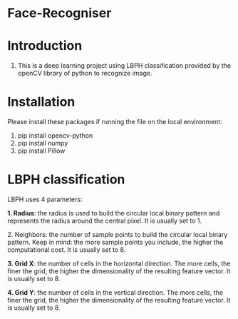 # Face-Recogniser
# Introduction
1. This is a deep learning project using LBPH classification provided by the openCV library of python to recognize image.
# Installation
Please install these packages if running the file on the local environment: 
1. pip install opencv-python
2. pip install numpy
3. pip install Pillow
# LBPH classification
LBPH uses 4 parameters:

<b>1. Radius</b>: the radius is used to build the circular local binary pattern and represents the radius around the central pixel. It is usually set to 1.

</b>2. Neighbors</b>: the number of sample points to build the circular local binary pattern. Keep in mind: the more sample points you include, the higher the computational cost. It is usually set to 8.

<b>3. Grid X</b>: the number of cells in the horizontal direction. The more cells, the finer the grid, the higher the dimensionality of the resulting feature vector. It is usually set to 8.

<b>4. Grid Y</b>: the number of cells in the vertical direction. The more cells, the finer the grid, the higher the dimensionality of the resulting feature vector. It is usually set to 8.

